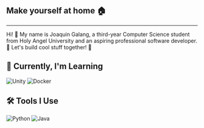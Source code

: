 ## Make yourself at home 🏠
---
Hi! 👋 My name is Joaquin Galang, a third-year Computer Science student from Holy Angel University and an aspiring professional software developer. 🔨 Let's build cool stuff together! 👾

## 🌱 Currently, I'm Learning 
![Unity](https://www.cdnlogo.com/logos/u/20/unity.svg) ![Docker](https://miro.medium.com/v2/resize:fit:400/1*KWeXamv1oqIvzKLlPhn-rA.png) 

## 🛠️ Tools I Use
![Python](https://i.pinimg.com/originals/82/a2/18/82a2188c985ce75402ae44fc43fe7e5e.png) ![Java](https://i.pinimg.com/originals/79/5e/bb/795ebb5f4a470cd7242136237f61fc53.png)

<!--
**JoaquinGalang/JoaquinGalang** is a ✨ _special_ ✨ repository because its `README.md` (this file) appears on your GitHub profile.

Here are some ideas to get you started:

- 🔭 I’m currently working on ...
- 🌱 I’m currently learning ...
- 👯 I’m looking to collaborate on ...
- 🤔 I’m looking for help with ...
- 💬 Ask me about ...
- 📫 How to reach me: ...
- 😄 Pronouns: ...
- ⚡ Fun fact: ...
-->
